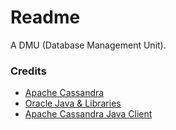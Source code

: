 # Readme
A DMU (Database Management Unit).

### Credits
- [Apache Cassandra](https://github.com/apache/cassandra)
- [Oracle Java & Libraries](https://docs.oracle.com/en/java/javase/)
- [Apache Cassandra Java Client](https://github.com/apache/cassandra-java-driver)
